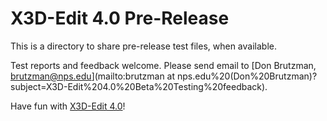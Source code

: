 # X3D-Edit 4.0 Pre-Release

<!-- posted at https://sourceforge.net/projects/x3d/files/X3D-Edit%20Pre-Release%20Testing/ -->

This is a directory to share pre-release test files, when available.

Test reports and feedback welcome.  Please send email to
[Don Brutzman, brutzman@nps.edu](mailto:brutzman at nps.edu%20(Don%20Brutzman)?subject=X3D-Edit%204.0%20Beta%20Testing%20feedback).

Have fun with [X3D-Edit 4.0](https://savage.nps.edu/X3D-Edit)!

